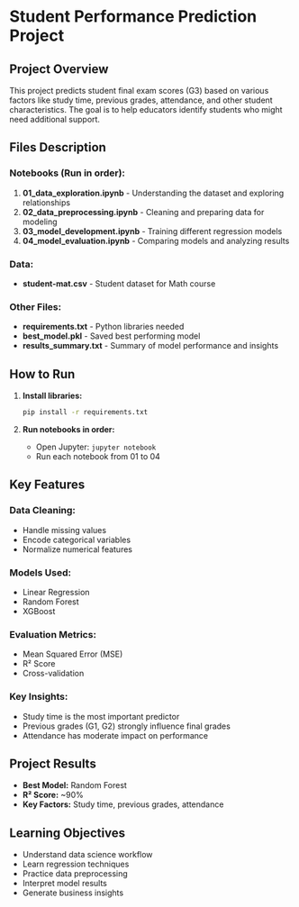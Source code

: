 # Student Performance Prediction Project

## Project Overview
This project predicts student final exam scores (G3) based on various factors like study time, previous grades, attendance, and other student characteristics. The goal is to help educators identify students who might need additional support.

## Files Description

### Notebooks (Run in order):
1. **01_data_exploration.ipynb** - Understanding the dataset and exploring relationships
2. **02_data_preprocessing.ipynb** - Cleaning and preparing data for modeling
3. **03_model_development.ipynb** - Training different regression models
4. **04_model_evaluation.ipynb** - Comparing models and analyzing results

### Data:
- **student-mat.csv** - Student dataset for Math course

### Other Files:
- **requirements.txt** - Python libraries needed
- **best_model.pkl** - Saved best performing model
- **results_summary.txt** - Summary of model performance and insights

## How to Run

1. **Install libraries:**
   ```bash
   pip install -r requirements.txt
   ```

2. **Run notebooks in order:**
   - Open Jupyter: `jupyter notebook`
   - Run each notebook from 01 to 04

## Key Features

### Data Cleaning:
- Handle missing values
- Encode categorical variables
- Normalize numerical features

### Models Used:
- Linear Regression
- Random Forest
- XGBoost

### Evaluation Metrics:
- Mean Squared Error (MSE)
- R² Score
- Cross-validation

### Key Insights:
- Study time is the most important predictor
- Previous grades (G1, G2) strongly influence final grades
- Attendance has moderate impact on performance

## Project Results
- **Best Model:** Random Forest
- **R² Score:** ~90%
- **Key Factors:** Study time, previous grades, attendance

## Learning Objectives
- Understand data science workflow
- Learn regression techniques
- Practice data preprocessing
- Interpret model results
- Generate business insights 